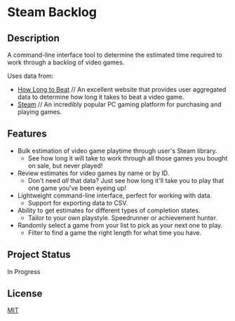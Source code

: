 # Steam Backlog


## Description
A command-line interface tool to determine the estimated time required to work through a backlog of video games.

Uses data from:
- [How Long to Beat](https://howlongtobeat.com/) // An excellent website that provides user aggregated data to determine how long it takes to beat a video game.
- [Steam](https://store.steampowered.com/) // An incredibly popular PC gaming platform for purchasing and playing games.

## Features
- Bulk estimation of video game playtime through user's Steam library.
  - See how long it will take to work through all those games you bought on sale, but never played!
- Review estimates for video games by name or by ID.
  - Don't need *all* that data? Just see how long it'll take you to play that one game you've been eyeing up!
- Lightweight command-line interface, perfect for working with data.
  - Support for exporting data to CSV.
- Ability to get estimates for different types of completion states.
  - Tailor to your own playstyle. Speedrunner or achievement hunter.
- Randomly select a game from your list to pick as your next one to play.
  - Filter to find a game the right length for what time you have.

## Project Status
In Progress

## License
[MIT](LICENSE)